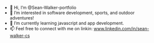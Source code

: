 - 👋 Hi, I’m @Sean-Walker-portfolio
- 👀 I’m interested in software development, sports, and outdoor adventures!
- 🌱 I’m currently learning javascript and app development.
- 📫 Feel free to connect with me on linkin: www.linkedin.com/in/sean-walker-cs
